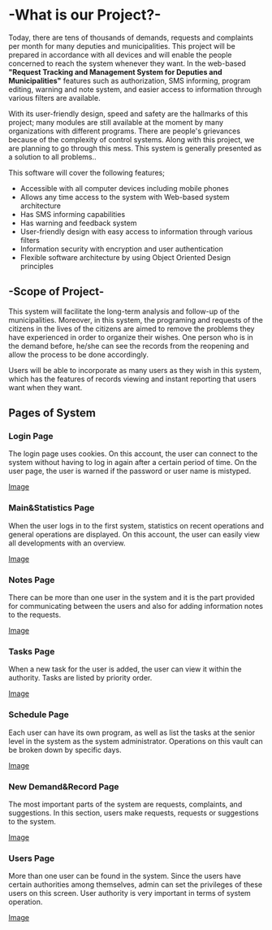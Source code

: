 # -What is our Project?-

Today, there are tens of thousands of demands, requests and complaints per month for many deputies and municipalities. This project will be prepared in accordance with all devices and will enable the people concerned to reach the system whenever they want. In the web-based **"Request Tracking and Management System for Deputies and Municipalities"** features such as authorization, SMS informing, program editing, warning and note system, and easier access to information through various filters are available.

With its user-friendly design, speed and safety are the hallmarks of this project; many modules are still available at the moment by many organizations with different programs. There are people's grievances because of the complexity of control systems. Along with this project, we are planning to go through this mess. This system is generally presented as a solution to all problems..

This software will cover the following features;
  *	Accessible with all computer devices including mobile phones
  * Allows any time access to the system with Web-based system architecture
  * Has SMS informing capabilities
  * Has warning and feedback system
  * User-friendly design with easy access to information through various filters
  * Information security with encryption and user authentication
  * Flexible software architecture by using Object Oriented Design principles


## -Scope of Project-

This system will facilitate the long-term analysis and follow-up of the municipalities. Moreover, in this system, the programing and requests of the citizens in the lives of the citizens are aimed to remove the problems they have experienced in order to organize their wishes. One person who is in the demand before, he/she can see the records from the reopening and allow the process to be done accordingly.

Users will be able to incorporate as many users as they wish in this system, which has the features of records viewing and instant reporting that users want when they want.

## Pages of System

### Login Page

The login page uses cookies. On this account, the user can connect to the system without having to log in again after a certain period of time. On the user page, the user is warned if the password or user name is mistyped.

[Image](https://raw.githubusercontent.com/Cagatayilikoglu/CENG408_Project/master/Login.jpg)


### Main&Statistics Page

When the user logs in to the first system, statistics on recent operations and general operations are displayed. On this account, the user can easily view all developments with an overview.

[Image](https://raw.githubusercontent.com/Cagatayilikoglu/CENG408_Project/master/Main.jpg)

### Notes Page

There can be more than one user in the system and it is the part provided for communicating between the users and also for adding information notes to the requests.

[Image](https://raw.githubusercontent.com/Cagatayilikoglu/CENG408_Project/master/Notes.jpg)

### Tasks Page

When a new task for the user is added, the user can view it within the authority. Tasks are listed by priority order.

[Image](https://raw.githubusercontent.com/Cagatayilikoglu/CENG408_Project/master/Tasks.jpg)

### Schedule Page

Each user can have its own program, as well as list the tasks at the senior level in the system as the system administrator. Operations on this vault can be broken down by specific days.

[Image](https://raw.githubusercontent.com/Cagatayilikoglu/CENG408_Project/master/Schedule.jpg)

### New Demand&Record Page

The most important parts of the system are requests, complaints, and suggestions. In this section, users make requests, requests or suggestions to the system.

[Image](https://raw.githubusercontent.com/Cagatayilikoglu/CENG408_Project/master/New%20Demand%20Record.jpg)

### Users Page

More than one user can be found in the system. Since the users have certain authorities among themselves, admin can set the privileges of these users on this screen. User authority is very important in terms of system operation.

[Image](https://raw.githubusercontent.com/Cagatayilikoglu/CENG408_Project/master/Users.jpg)

